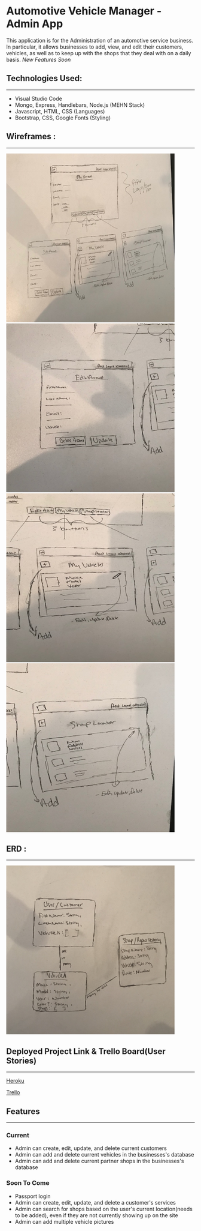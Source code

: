 # Automotive Vehicle Manager - Admin App

This application is for the Administration of an automotive service business. In particular, it allows businesses to add, view, and edit their customers, vehicles, as well as to keep up with the shops that they deal with on a daily basis. *New Features Soon*

## Technologies Used:
____
* Visual Studio Code
* Mongo, Express, Handlebars, Node.js (MEHN Stack)
* Javascript, HTML, CSS (Languages)
* Bootstrap, CSS, Google Fonts (Styling)

## Wireframes :
____

<img src='pics/image1.jpg' alt='home' height=450 width=450/>


<img src='pics/image2.jpg' alt='home' height=450 width=450/>


<img src='pics/image3.jpg' alt='home' height=450 width=450/>


<img src='pics/image4.jpg' alt='home' height=450 width=450/>


## ERD :
___

<img src='pics/image6.jpeg' alt='home' height=450 width=450/>

## Deployed Project Link & Trello Board(User Stories)
___
[Heroku](https://admin-vehicle-manager.herokuapp.com/)

[Trello](https://trello.com/b/dgw8H06d/autopocket-vehicle-manager)

## Features
___

### Current 

* Admin can create, edit, update, and delete current customers
* Admin can add and delete current vehicles in the businesses's database
* Admin can add and delete current partner shops in the businesses's database

### Soon To Come

* Passport login
* Admin can create, edit, update, and delete a customer's services
* Admin can search for shops based on the user's current location(needs to be added), even if they are not currently showing up on the site
* Admin can add multiple vehicle pictures
